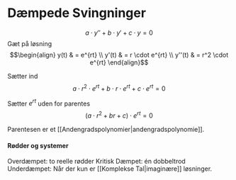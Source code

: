 # Dæmpede Svingninger

$$a \cdot y'' + b \cdot y' + c \cdot y = 0$$
Gæt på løsning
$$\begin{align}
y(t) & = e^{rt} \\
y'(t) & = r \cdot  e^{rt} \\
y''(t) & = r^2 \cdot e^{rt}
\end{align}$$

Sætter ind
$$a \cdot r^2 \cdot e ^{rt} + b \cdot r \cdot e^{rt} + c \cdot e^{rt} = 0$$

Sætter $e^{rt}$ uden for parentes
$$(a \cdot r^2 + br + c) \cdot e^{rt} = 0$$

Parentesen er et [[Andengradspolynomier|andengradspolynomie]]. 

#### Rødder og systemer
Overdæmpet: to reelle rødder
Kritisk Dæmpet: én dobbeltrod 
Underdæmpet: Når der kun er [[Komplekse Tal|imaginære]] løsninger.